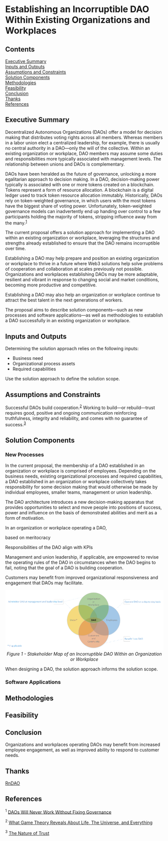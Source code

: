 # Establishing an Incorruptible DAO Within Existing Organizations and Workplaces

## Contents

[Executive Summary](#summary)  
[Inputs and Outputs](#io)  
[Assumptions and Constraints](#assumptions)  
[Solution Components](#components)  
[Methodologies](#methodologies)  
[Feasibility](#feasibility)  
[Conclusion](#conclusion)  
[Thanks](#thanks)  
[References](#references)  

<!-- What's missing? -->

## Executive Summary<a name="summary"></a>

Decentralized Autonomous Organizations (DAOs) offer a model for decision making that distributes voting rights across all members. Whereas members in a labor union elect a centralized leadership, for example, there is usually no central authority in a DAO—only the will of the collective. Within an existing organization or workplace, DAO members may assume some duties and responsibilities more typically associated with management levels. The relationship between unions and DAOs is complementary.

DAOs have been heralded as the future of governance, unlocking a more egalitarian approach to decision making. In a DAO, decision-making power typically is associated with one or more tokens created on a blockchain. Tokens represent a form of resource allocation. A blockchain is a digital ledger used to track token resource allocation immutably. Historically, DAOs rely on token-weighted governance, in which users with the most tokens have the biggest share of voting power. Unfortunately, token-weighted governance models can inadvertently end up handing over control to a few participants holding the majority of tokens, stripping influence away from the many.<sup><a href="#SashaIvanov">1</a></sup>

The current proposal offers a solution approach for implementing a DAO within an existing organization or workplace, leveraging the structures and strengths already established to ensure that the DAO remains incorruptible over time.

Establishing a DAO may help prepare and position an existing organization or workplace to thrive in a future where Web3 solutions help solve problems of cooperation and collaboration at scales previously not possible. Organizations and workplaces establishing DAOs may be more adaptable, resilient and vibrant in response to changing social and market conditions, becoming more productive and competitive.

Establishing a DAO may also help an organization or workplace continue to attract the best talent in the next generations of workers.

The proposal aims to describe solution components—such as new processes and software applications—as well as methodologies to establish a DAO successfully in an existing organization or workplace.

## Inputs and Outputs<a name="io"></a>

Determining the solution approach relies on the following inputs:

- Business need
- Organizational process assets
- Required capabilities

Use the solution approach to define the solution scope.

## Assumptions and Constraints<a name="assumptions"></a>



Successful DAOs build cooperation.<sup><a href="#Veritasium">2</a></sup> Working to build—or rebuild—trust requires good, positive and ongoing communication reinforcing truthfulness, integrity and reliability, and comes with no guarantee of success.<sup><a href="#SterzikTrust">3</a></sup>

## Solution Components<a name="components"></a>



### New Processes<a name="components"></a>

In the current proposal, the membership of a DAO established in an organization or workplace is comprised of employees. Depending on the business needs, existing organizational processes and required capabilities, a DAO established in an organization or workplace collectively takes responsibility for some decision making that would otherwise be made by individual employees, smaller teams, management or union leadership.

The DAO architecture introduces a new decision-making apparatus that provides opportunities to select and move people into positions of success, power and influence on the basis of demonstrated abilities and merit as a form of motivation.

In an organization or workplace operating a DAO, 


 based on meritocracy

<!-- START HERE Discuss KPIs -->

Responsibilities of the DAO align with KPIs

Management and union leadership, if applicable, are empowered to revise the operating rules of the DAO in circumstances when the DAO begins to fail, noting that the goal of a DAO is building cooperation.

Customers may benefit from improved organizational responsiveness and engagement that DAOs may facilitate.

<p align="center">
    <img src="https://github.com/paradoxicalsphere/cardano-improvement-proposals/blob/main/dao4web2/images/DAOs%20Within%20Workplaces.png" alt="" title="">
    <br>
    <i>Figure 1 - Stakeholder Map of an Incorruptible DAO Within an Organization or Workplace</i>
</p>










<!-- Maybe a DAO within the workplace is a new form of union -->

When designing a DAO, the solution approach informs the solution scope.

<!-- Perhaps as a starting point for determining solution scope, consider pain points within the organization, including decision making processes that are painful or ineffectual within the organization. -->

### Software Applications<a name="software"></a>



<!-- Discuss subnet and smart contract requirements of the solution as applicable to Arbitrum. Ask Jordan (Aragon)? -->

## Methodologies<a name="methodologies"></a>

<!-- If the organization or workplace is unionized, then the union must be involved in designing and establishing the DAO -->



## Feasibility<a name="feasibility"></a>

<!-- Discuss HR and employment standards -->

<!-- Discuss identified problems and problem statements -->

## Conclusion<a name="conclusion"></a>

Organizations and workplaces operating DAOs may benefit from increased employee engagement, as well as improved ability to respond to customer needs.

## Thanks<a name="thanks"></a>

[RnDAO](https://www.rndao.io/)

## References<a name="references"></a>

<a name="SashaIvanov"></a><sup>1</sup> [DAOs Will Never Work Without Fixing Governance](https://cointelegraph.com/news/daos-will-never-work-without-fixing-governance)

<a name="Veritasium"></a><sup>2</sup> [What Game Theory Reveals About Life, The Universe, and Everything](https://www.youtube.com/watch?v=mScpHTIi-kM)

<a name="SterzikTrust"></a><sup>3</sup> [The Nature of Trust](https://keywaycounselling.com/Content/Resources/PDFs/nature_of_trust.pdf)

